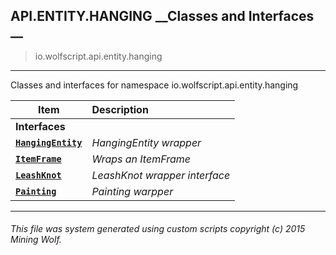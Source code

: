 ## API.ENTITY.HANGING __Classes and Interfaces __

>io.wolfscript.api.entity.hanging

---

Classes and interfaces for namespace io.wolfscript.api.entity.hanging

Item | Description   
--- | :--- 
__Interfaces__|
__[`HangingEntity`](HangingEntity.md)__ | _HangingEntity wrapper_ 
__[`ItemFrame`](ItemFrame.md)__ | _Wraps an ItemFrame_ 
__[`LeashKnot`](LeashKnot.md)__ | _LeashKnot wrapper interface_ 
__[`Painting`](Painting.md)__ | _Painting warpper_ 



---



###### This file was system generated using custom scripts copyright (c) 2015 Mining Wolf.
	

